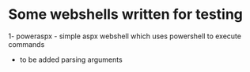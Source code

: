 # Some webshells written for testing
1- poweraspx - simple aspx webshell which uses powershell to execute commands
  * to be added parsing arguments

